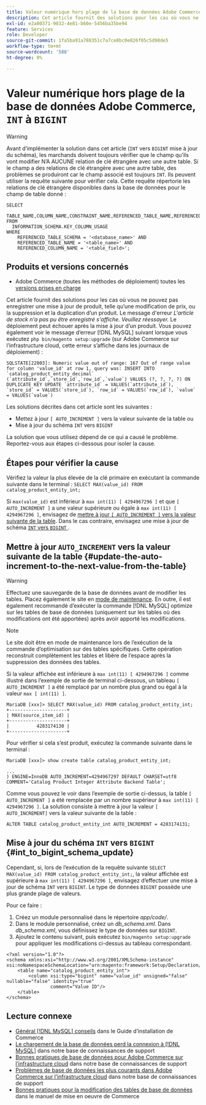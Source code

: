 ```yaml
---
title: Valeur numérique hors plage de la base de données Adobe Commerce, "INT" par "BIGINT"
description: Cet article fournit des solutions pour les cas où vous ne pouvez pas enregistrer une mise à jour de produit, telle qu’une modification de prix, ou la suppression et la duplication d’un produit.
exl-id: e2a00371-9032-4e81-b60e-5456ba35be94
feature: Services
role: Developer
source-git-commit: 1fa5ba91a788351c7a7ce8bc0e826f05c5d98de5
workflow-type: tm+mt
source-wordcount: '588'
ht-degree: 0%

---
```


# Valeur numérique hors plage de la base de données Adobe Commerce, `INT` à `BIGINT`

>[!WARNING]
>
>Avant d’implémenter la solution dans cet article (`INT` vers `BIGINT` mise à jour du schéma), les marchands doivent toujours vérifier que le champ qu’ils vont modifier N’A AUCUNE relation de clé étrangère avec une autre table. Si le champ a des relations de clé étrangère avec une autre table, des problèmes se produiront car le champ associé est toujours `INT`. Ils peuvent utiliser la requête suivante pour vérifier cela. Cette requête répertorie les relations de clé étrangère disponibles dans la base de données pour le champ de table donné :
>
>```mysql
>SELECT 
>     TABLE_NAME,COLUMN_NAME,CONSTRAINT_NAME,REFERENCED_TABLE_NAME,REFERENCED_COLUMN_NAME
>FROM
>   INFORMATION_SCHEMA.KEY_COLUMN_USAGE
>WHERE
>     REFERENCED_TABLE_SCHEMA = '<database_name>' AND
>     REFERENCED_TABLE_NAME = '<table_name>' AND
>     REFERENCED_COLUMN_NAME = '<table_field>';
>```

## Produits et versions concernés

* Adobe Commerce (toutes les méthodes de déploiement) toutes les [versions prises en charge](https://www.adobe.com/content/dam/cc/en/legal/terms/enterprise/pdfs/Adobe-Commerce-Software-Lifecycle-Policy.pdf)

Cet article fournit des solutions pour les cas où vous ne pouvez pas enregistrer une mise à jour de produit, telle qu’une modification de prix, ou la suppression et la duplication d’un produit.
Le message d&#39;erreur *L&#39;article de stock n&#39;a pas pu être enregistré s&#39;affiche. Veuillez réessayer.* Le déploiement peut échouer après la mise à jour d’un produit. Vous pouvez également voir le message d’erreur [!DNL MySQL] suivant lorsque vous exécutez `php bin/magento setup:upgrade` (sur Adobe Commerce sur l’infrastructure cloud, cette erreur s’affiche dans les journaux de déploiement) :

```mysql
SQLSTATE[22003]: Numeric value out of range: 167 Out of range value for column 'value_id' at row 1, query was: INSERT INTO `catalog_product_entity_decimal` (`attribute_id`,`store_id`,`row_id`,`value`) VALUES (?, ?, ?, ?) ON DUPLICATE KEY UPDATE `attribute_id` = VALUES(`attribute_id`), `store_id` = VALUES(`store_id`), `row_id` = VALUES(`row_id`), `value` = VALUES(`value`)
```

Les solutions décrites dans cet article sont les suivantes :
* Mettez à jour `[ AUTO_INCREMENT ]` vers la valeur suivante de la table ou
* Mise à jour du schéma `INT` vers `BIGINT`

La solution que vous utilisez dépend de ce qui a causé le problème. Reportez-vous aux étapes ci-dessous pour isoler la cause.

## Étapes pour vérifier la cause


Vérifiez la valeur la plus élevée de la clé primaire en exécutant la commande suivante dans le terminal : `SELECT MAX(value_id) FROM catalog_product_entity_int;`

Si `max(value_id)` est inférieur à `max int(11) [ 4294967296 ]` et que `[ AUTO_INCREMENT ]` a une valeur supérieure ou égale à `max int(11) [ 4294967296 ]`, envisagez de [mettre à jour `[ AUTO_INCREMENT ]` vers la valeur suivante de la table](#update-the-auto-increment-to-the-next-value-from-the-table). Dans le cas contraire, envisagez une mise à jour de schéma [`INT` vers `BIGINT` &#x200B;](#int_to_bigint_schema_update).

## Mettre à jour `AUTO_INCREMENT` vers la valeur suivante de la table {#update-the-auto-increment-to-the-next-value-from-the-table}

>[!WARNING]
>
>Effectuez une sauvegarde de la base de données avant de modifier les tables. Placez également le site en [mode de maintenance](https://experienceleague.adobe.com/docs/commerce-operations/configuration-guide/setup/application-modes.html?lang=fr#maintenance-mode). En outre, il est également recommandé d’exécuter la commande [!DNL MySQL] optimize sur les tables de base de données (uniquement sur les tables où des modifications ont été apportées) après avoir apporté les modifications.

>[!NOTE]
>
>Le site doit être en mode de maintenance lors de l’exécution de la commande d’optimisation sur des tables spécifiques. Cette opération reconstruit complètement les tables et libère de l’espace après la suppression des données des tables.

Si la valeur affichée est inférieure à `max int(11) [ 4294967296 ]` comme illustré dans l’exemple de sortie de terminal ci-dessous, un tableau `[ AUTO_INCREMENT ]` a été remplacé par un nombre plus grand ou égal à la valeur `max [ int(11) ]`.

```mariadb
MariaDB [xxx]> SELECT MAX(value_id) FROM catalog_product_entity_int;
+---------------------+
| MAX(source_item_id) |
+---------------------+
|          4283174130 |
+---------------------+
```

Pour vérifier si cela s’est produit, exécutez la commande suivante dans le terminal :

```
MariaDB [xxx]> show create table catalog_product_entity_int;

...
) ENGINE=InnoDB AUTO_INCREMENT=4294967297 DEFAULT CHARSET=utf8 COMMENT='Catalog Product Integer Attribute Backend Table';
```

Comme vous pouvez le voir dans l’exemple de sortie ci-dessus, la table `[ AUTO_INCREMENT ]` a été remplacée par un nombre supérieur à `max int(11) [ 4294967296 ]`. La solution consiste à mettre à jour la valeur `[ AUTO_INCREMENT]` vers la valeur suivante de la table :

```
ALTER TABLE catalog_product_entity_int AUTO_INCREMENT = 4283174131;
```

## Mise à jour du schéma `INT` vers `BIGINT` {#int_to_bigint_schema_update}

Cependant, si, lors de l’exécution de la requête suivante `SELECT MAX(value_id) FROM catalog_product_entity_int;`, la valeur affichée est supérieure à `max int(11) [ 4294967296 ]`, envisagez d’effectuer une mise à jour de schéma `INT` vers `BIGINT`. Le type de données `BIGINT` possède une plus grande plage de valeurs.

Pour ce faire :

1. Créez un module personnalisé dans le répertoire *app/code/*.
1. Dans le module personnalisé, créez un *db_schema.xml*. Dans *db_schema.xml*, vous définissez le type de données sur `BIGINT`.
1. Ajoutez le contenu suivant, puis exécutez `bin/magento setup:upgrade` pour appliquer les modifications ci-dessus au tableau correspondant.

```
<?xml version="1.0"?>
<schema xmlns:xsi="http://www.w3.org/2001/XMLSchema-instance" xsi:noNamespaceSchemaLocation="urn:magento:framework:Setup/Declaration/Schema/etc/schema.xsd">
    <table name="catalog_product_entity_int">
        <column xsi:type="bigint" name="value_id" unsigned="false" nullable="false" identity="true"
                comment="Value ID"/>
    </table>
</schema>
```


## Lecture connexe

* [Général [!DNL MySQL] conseils](https://experienceleague.adobe.com/docs/commerce-operations/installation-guide/prerequisites/database-server/mysql.html?lang=fr) dans le Guide d’installation de Commerce
* [Le chargement de la base de données perd la connexion à [!DNL MySQL]](https://experienceleague.adobe.com/docs/commerce-knowledge-base/kb/troubleshooting/database/database-upload-loses-connection-to-mysql.html?lang=fr) dans notre base de connaissances de support
* [Bonnes pratiques de base de données pour Adobe Commerce sur l’infrastructure cloud](https://experienceleague.adobe.com/docs/commerce-knowledge-base/kb/best-practices/database/database-best-practices-for-magento-commerce-cloud.html?lang=fr) dans notre base de connaissances de support
* [Problèmes de base de données les plus courants dans Adobe Commerce sur l’infrastructure cloud](https://experienceleague.adobe.com/docs/commerce-knowledge-base/kb/best-practices/database/most-common-database-issues-in-magento-commerce-cloud.html?lang=fr) dans notre base de connaissances de support
* [&#x200B; Bonnes pratiques pour la modification des tables de base de données](https://experienceleague.adobe.com/fr/docs/commerce-operations/implementation-playbook/best-practices/development/modifying-core-and-third-party-tables#why-adobe-recommends-avoiding-modifications) dans le manuel de mise en oeuvre de Commerce

